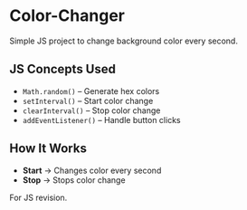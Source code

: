 # Color-Changer  

Simple JS project to change background color every second.  

##  **JS Concepts Used**  
- `Math.random()` – Generate hex colors  
- `setInterval()` – Start color change  
- `clearInterval()` – Stop color change  
- `addEventListener()` – Handle button clicks  

##  **How It Works**  
- **Start** → Changes color every second  
- **Stop** → Stops color change  

For JS revision.  

